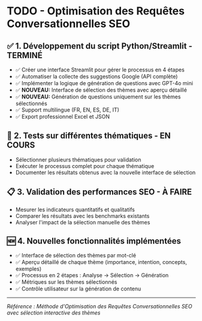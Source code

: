 # TODO - Optimisation des Requêtes Conversationnelles SEO

## ✅ 1. Développement du script Python/Streamlit - TERMINÉ
- ✅ Créer une interface Streamlit pour gérer le processus en 4 étapes
- ✅ Automatiser la collecte des suggestions Google (API complète)
- ✅ Implémenter la logique de génération de questions avec GPT-4o mini
- ✅ **NOUVEAU:** Interface de sélection des thèmes avec aperçu détaillé
- ✅ **NOUVEAU:** Génération de questions uniquement sur les thèmes sélectionnés
- ✅ Support multilingue (FR, EN, ES, DE, IT)
- ✅ Export professionnel Excel et JSON

## 🔄 2. Tests sur différentes thématiques - EN COURS
- Sélectionner plusieurs thématiques pour validation
- Exécuter le processus complet pour chaque thématique
- Documenter les résultats obtenus avec la nouvelle interface de sélection

## 📋 3. Validation des performances SEO - À FAIRE
- Mesurer les indicateurs quantitatifs et qualitatifs
- Comparer les résultats avec les benchmarks existants
- Analyser l'impact de la sélection manuelle des thèmes

## 🆕 4. Nouvelles fonctionnalités implémentées
- ✅ Interface de sélection des thèmes par mot-clé
- ✅ Aperçu détaillé de chaque thème (importance, intention, concepts, exemples)
- ✅ Processus en 2 étapes : Analyse → Sélection → Génération
- ✅ Métriques sur les thèmes sélectionnés
- ✅ Contrôle utilisateur sur la génération de contenu

---

*Référence : Méthode d'Optimisation des Requêtes Conversationnelles SEO avec sélection interactive des thèmes*
